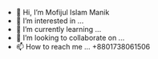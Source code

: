 - 👋 Hi, I’m Mofijul Islam Manik
- 👀 I’m interested in ...
- 🌱 I’m currently learning ...
- 💞️ I’m looking to collaborate on ...
- 📫 How to reach me ... +8801738061506

<!---
mimanik1000/mimanik1000 is a ✨ special ✨ repository because its `README.md` (this file) appears on your GitHub profile.
You can click the Preview link to take a look at your changes.
--->
